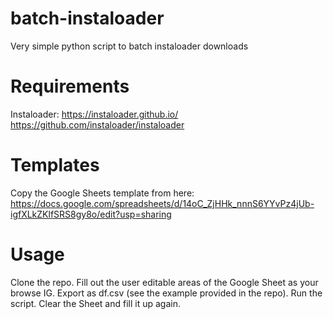 # batch-instaloader

Very simple python script to batch instaloader downloads

# Requirements

Instaloader: https://instaloader.github.io/
https://github.com/instaloader/instaloader

# Templates

Copy the Google Sheets template from here:
https://docs.google.com/spreadsheets/d/14oC_ZjHHk_nnnS6YYvPz4jUb-igfXLkZKlfSRS8gy8o/edit?usp=sharing

# Usage

Clone the repo.
Fill out the user editable areas of the Google Sheet as your browse IG.
Export as df.csv (see the example provided in the repo).
Run the script.
Clear the Sheet and fill it up again.
